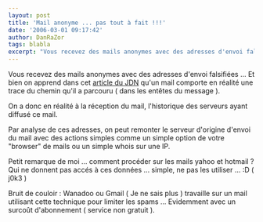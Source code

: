 ```yaml
---
layout: post
title: 'Mail anonyme ... pas tout à fait !!!'
date: '2006-03-01 09:17:42'
author: DanRaZor
tags: blabla
excerpt: "Vous recevez des mails anonymes avec des adresses d'envoi falsifiées ...     \nEt bien on apprend dans cet [article du JDN](http://developpeur.journaldunet.com/tutoriel/theo/060224-tracer-serveur-mail.shtml) qu'un mail comporte en réalité une trace du chemin qu'il a parcouru ( dans les entêtes du message ).  \n  \nOn a donc en réalité à la      …"
---
```


Vous recevez des mails anonymes avec des adresses d'envoi falsifiées ...
Et bien on apprend dans cet [article du JDN](http://developpeur.journaldunet.com/tutoriel/theo/060224-tracer-serveur-mail.shtml) qu'un mail comporte en réalité une trace du chemin qu'il a parcouru ( dans les entêtes du message ).

On a donc en réalité à la réception du mail, l'historique des serveurs ayant diffusé ce mail.

Par analyse de ces adresses, on peut remonter le serveur d'origine d'envoi du mail avec des actions simples comme un simple option de votre &quot;browser&quot; de mails ou un simple whois sur une IP.

Petit remarque de moi ... comment procéder sur les mails yahoo et hotmail ? Qui ne donnent pas accés à ces données ... simple, ne pas les utiliser ...  :D ( j0k3 )

Bruit de couloir : Wanadoo ou Gmail ( Je ne sais plus ) travaille sur un mail utilisant cette technique pour limiter les spams ...   Evidemment avec un surcoût d'abonnement ( service non gratuit ).
